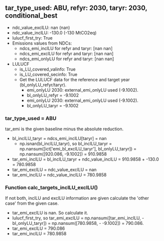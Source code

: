 

## tar_type_used: ABU, refyr: 2030, taryr: 2030, conditional_best
- ndc_value_exclLU: nan (nan)
- ndc_value_inclLU: -130.0 (-130 MtCO2eq)
- lulucf_first_try: True
- Emissions values from NDCs:
  - ndcs_emi_inclLU for refyr and taryr: [nan nan]
  - ndcs_emi_exclLU for refyr and taryr: [nan nan]
  - ndcs_emi_onlyLU for refyr and taryr: [nan nan]
- LULUCF
  - is_LU_covered_valinfo: True
  - is_LU_covered_secinfo: True
  - Get the LULUCF data for the reference and target year (bl_onlyLU_refyr/taryr).
    - emi_onlyLU 2030: external_emi_onlyLU used (-9.1002).
    - bl_onlyLU_refyr = -9.1002
    - emi_onlyLU 2030: external_emi_onlyLU used (-9.1002).
    - bl_onlyLU_taryr = -9.1002
### tar_type_used = ABU
tar_emi is the given baseline minus the absolute reduction.
- bl_inclLU_taryr = ndcs_emi_inclLU[taryr] = nan
  - np.isnan(bl_inclLU_taryr), so bl_inclLU_taryr = np.nansum([ict['emi_bl_exclLU_taryr'], bl_onlyLU_taryr]) = np.nansum([920.086, -9.1002]) = 910.9858
- tar_emi_inclLU = bl_inclLU_taryr + ndc_value_inclLU = 910.9858 + -130.0 = 780.9858
- tar_emi_exclLU = ndc_value_exclLU = nan
- tar_emi_inclLU = ndc_value_inclLU = 780.9858
### Function calc_targets_inclLU_exclLU()
If not both, inclLU and exclLU information are given calculate the 'other case' from the given case.
- tar_emi_exclLU is nan. So calculate it.
- lulucf_first_try, so tar_emi_exclLU = np.nansum([tar_emi_inclLU, -bl_onlyLU_taryr]) = np.nansum([780.9858, - -9.1002]) = 790.086.
- tar_emi_exclLU = 790.086
- tar_emi_inclLU = 780.9858